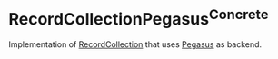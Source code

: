 # RecordCollectionPegasus<sup>Concrete</sup>

Implementation of [RecordCollection](../RecordCollection/README.md) that uses
[Pegasus](../Pegasus/README.md) as backend.
